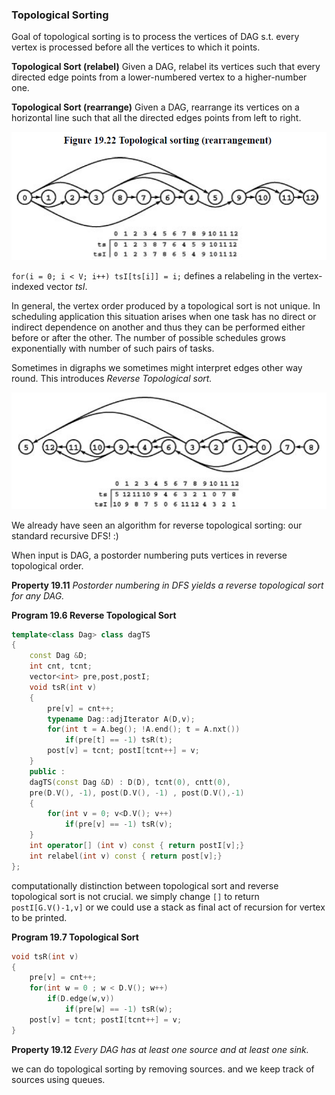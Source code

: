 ### Topological Sorting

Goal of topological sorting is to process the vertices of DAG s.t. every vertex is processed before all the vertices to which it points.

**Topological Sort (relabel)** Given a DAG, relabel its vertices such that every directed edge points from a lower-numbered vertex to a higher-number one.

**Topological Sort (rearrange)** Given a DAG, rearrange its vertices on a horizontal line such that all the directed edges points from left to right.

![image-20210114225801810](6_Topological_Sorting.assets/image-20210114225801810.png)

`for(i = 0; i < V; i++) tsI[ts[i]] = i;` defines a relabeling in the vertex-indexed vector $tsI$. 

In general, the vertex order produced by a topological sort is not unique. In scheduling application this situation arises when one task has no direct or indirect dependence on another and thus they can be performed either before or after the other. The number of possible schedules grows exponentially with number of such pairs of tasks.

Sometimes in digraphs we sometimes might interpret edges other way round. This introduces *Reverse Topological sort.*

![image-20210114230922549](6_Topological_Sorting.assets/image-20210114230922549.png)

We already have seen an algorithm for reverse topological sorting: our standard recursive DFS! :)

When input is DAG, a postorder numbering puts vertices in reverse topological order.

**Property 19.11** *Postorder numbering in DFS yields a reverse topological sort for any DAG.*

**Program 19.6 Reverse Topological Sort**

````c++
template<class Dag> class dagTS
{
    const Dag &D;
    int cnt, tcnt;
    vector<int> pre,post,postI;
    void tsR(int v)
    {
        pre[v] = cnt++;
        typename Dag::adjIterator A(D,v);
        for(int t = A.beg(); !A.end(); t = A.nxt())
            if(pre[t] == -1) tsR(t);
        post[v] = tcnt; postI[tcnt++] = v;
    }
    public : 
    dagTS(const Dag &D) : D(D), tcnt(0), cntt(0),
    pre(D.V(), -1), post(D.V(), -1) , post(D.V(),-1)
    {
        for(int v = 0; v<D.V(); v++)
            if(pre[v] == -1) tsR(v);
    }
    int operator[] (int v) const { return postI[v];}
    int relabel(int v) const { return post[v];}
};
````

computationally distinction between topological sort and reverse topological sort is not crucial. we simply change `[]` to return `postI[G.V()-1,v]` or we could use a stack as final act of recursion for vertex to be printed.

**Program 19.7 Topological Sort**

````c++
void tsR(int v)
{
    pre[v] = cnt++;
    for(int w = 0 ; w < D.V(); w++)
        if(D.edge(w,v))
            if(pre[w] == -1) tsR(w);
    post[v] = tcnt; postI[tcnt++] = v;
}
````

**Property 19.12** *Every DAG has at least one source and at least one sink.*

we can do topological sorting by removing sources. and we keep track of sources using queues.



